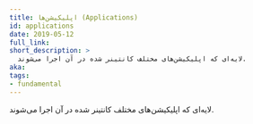```yaml
---
title: اپلیکیشن‌ها (Applications)
id: applications
date: 2019-05-12
full_link:
short_description: >
  لایه‌ای که اپلیکیشن‌های مختلف کانتینر شده در آن اجرا می‌شوند.
aka:
tags:
- fundamental
---
```

 لایه‌ای که اپلیکیشن‌های مختلف کانتینر شده در آن اجرا می‌شوند.
